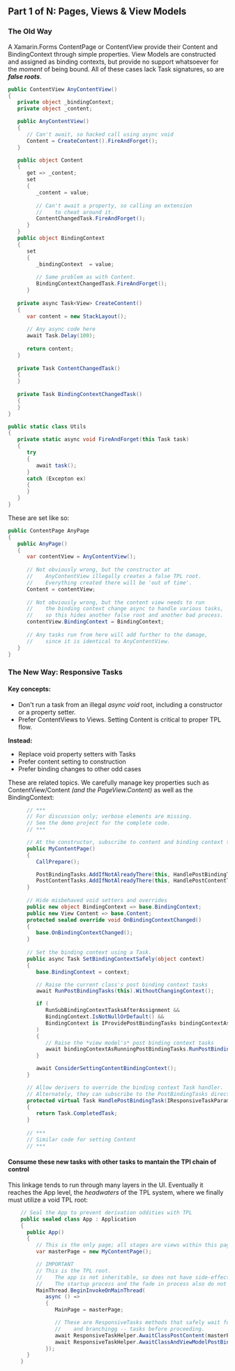 ## Part 1 of N: Pages, Views & View Models 

### The Old Way

A Xamarin.Forms ContentPage or ContentView provide their Content and BindingContext through simple properties.  View Models are constructed and assigned as binding contexts, but provide no support whatsoever for the *moment* of being bound.  All of these cases lack Task signatures, so are ***false roots***.
``` C#
public ContentView AnyContentView()
{
   private object _bindingContext;
   private object _content;

   public AnyContentView()
   {
      // Can't await, so hacked call using async void
      Content = CreateContent().FireAndForget();
   }

   public object Content 
   { 
      get => _content;
      set 
      {
         _content = value;
         
         // Can't await a property, so calling an extension 
         //    to cheat around it.
         ContentChangedTask.FireAndForget();
      }
   }
   public object BindingContext 
   {
      set 
      {
         _bindingContext  = value;
         
         // Same problem as with Content.      
         BindingContextChangedTask.FireAndForget();
      }
   
   private async Task<View> CreateContent()
   {
      var content = new StackLayout();
      
      // Any async code here
      await Task.Delay(100);
      
      return content;
   }
   
   private Task ContentChangedTask()
   {
   }
   
   private Task BindingContextChangedTask()
   {
   }
}

public static class Utils
{
   private static async void FireAndForget(this Task task)
   {
      try
      {
         await task();
      }
      catch (Excepton ex)
      {
      }
   }
}
```
These are set like so:
``` C#
public ContentPage AnyPage
{
   public AnyPage()
   {
      var contentView = AnyContentView();
      
      // Not obviously wrong, but the constructor at 
      //    AnyContentView illegally creates a false TPL root.
      //    Everything created there will be 'out of time'.
      Content = contentView;
      
      // Not obviously wrong, but the content view needs to run 
      //    the binding context change async to handle various tasks,
      //    so this hides another false root and another bad process.
      contentView.BindingContext = BindingContext;
      
      // Any tasks run from here will add further to the damage, 
      //    since it is identical to AnyContentView.
   }
}
```

### The New Way: Responsive Tasks

#### Key concepts:

* Don't run a task from an illegal *async void* root, including a constructor or a property setter.
* Prefer ContentViews to Views.  Setting Content is critical to proper TPL flow.

**Instead:**

* Replace void property setters with Tasks  
* Prefer content setting to construction  
* Prefer binding changes to other odd cases  

These are related topics. We carefully manage key properties such as ContentView/Content *(and the PageView.Content)* as well as the BindingContext:

``` C#
      // *** 
      // For discussion only; verbose elements are missing. 
      // See the demo project for the complete code. 
      // ***

      // At the constructor, subscribe to content and binding context tasks
      public MyContentPage()
      {
         CallPrepare();

         PostBindingTasks.AddIfNotAlreadyThere(this, HandlePostBindingTask);
         PostContentTasks.AddIfNotAlreadyThere(this, HandlePostContentTask);
      }
      
      // Hide misbehaved void setters and overrides
      public new object BindingContext => base.BindingContext;
      public new View Content => base.Content;
      protected sealed override void OnBindingContextChanged()
      {
         base.OnBindingContextChanged();
      }      
      
      // Set the binding context using a Task.
      public async Task SetBindingContextSafely(object context)
      {
         base.BindingContext = context;

         // Raise the current class's post binding context tasks
         await RunPostBindingTasks(this).WithoutChangingContext();

         if (
            RunSubBindingContextTasksAfterAssignment &&
            BindingContext.IsNotNullOrDefault() &&
            BindingContext is IProvidePostBindingTasks bindingContextAsRunningPostBindingTasks
         )
         {
            // Raise the *view model's* post binding context tasks
            await bindingContextAsRunningPostBindingTasks.RunPostBindingTasks(this).WithoutChangingContext();
         }

         await ConsiderSettingContentBindingContext();
      }

      // Allow derivers to override the binding context Task handler.
      // Alternately, they can subscribe to the PostBindingTasks directly.
      protected virtual Task HandlePostBindingTask(IResponsiveTaskParams paramdict)
      {
         return Task.CompletedTask;
      }
      
      // ***
      // Similar code for setting Content
      // ***

```

#### Consume these new tasks with other tasks to mantain the TPl chain of control

This linkage tends to run through many layers in the UI.  Eventually it reaches the App level, the *headwaters* of the TPL system, where we finally must utilize a void TPL root:

``` C#
    // Seal the App to prevent derivation oddities with TPL
    public sealed class App : Application
    {
      public App()
      {
         // This is the only page; all stages are views within this page.
         var masterPage = new MyContentPage();

         // IMPORTANT 
         // This is the TPL root.
         //    The app is not inheritable, so does not have side-effects.
         //    The startup process and the fade in process also do not compete with each other.
         MainThread.BeginInvokeOnMainThread(
            async () =>
            {
               MainPage = masterPage;

               // These are ResponsiveTasks methods that safely wait for completion of direct --- 
               //    and branchingg -- tasks before proceeding.
               await ResponsiveTaskHelper.AwaitClassPostContent(masterPage);
               await ResponsiveTaskHelper.AwaitClassAndViewModelPostBinding(masterPage, viewModel);
            });
      }
    }

```
